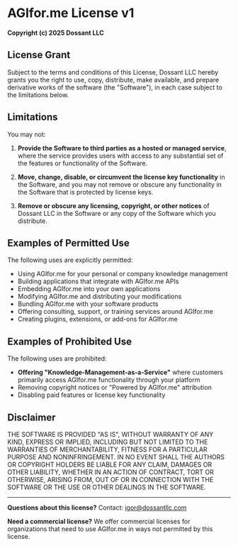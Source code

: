 # AGIfor.me License v1

**Copyright (c) 2025 Dossant LLC**

## License Grant

Subject to the terms and conditions of this License, Dossant LLC hereby grants you the right to use, copy, distribute, make available, and prepare derivative works of the software (the "Software"), in each case subject to the limitations below.

## Limitations

You may not:

1. **Provide the Software to third parties as a hosted or managed service**, where the service provides users with access to any substantial set of the features or functionality of the Software.

2. **Move, change, disable, or circumvent the license key functionality** in the Software, and you may not remove or obscure any functionality in the Software that is protected by license keys.

3. **Remove or obscure any licensing, copyright, or other notices** of Dossant LLC in the Software or any copy of the Software which you distribute.

## Examples of Permitted Use

The following uses are explicitly permitted:
- Using AGIfor.me for your personal or company knowledge management
- Building applications that integrate with AGIfor.me APIs
- Embedding AGIfor.me into your own applications  
- Modifying AGIfor.me and distributing your modifications  
- Bundling AGIfor.me with your software products
- Offering consulting, support, or training services around AGIfor.me
- Creating plugins, extensions, or add-ons for AGIfor.me

## Examples of Prohibited Use

The following uses are prohibited:
- **Offering "Knowledge-Management-as-a-Service"** where customers primarily access AGIfor.me functionality through your platform
- Removing copyright notices or "Powered by AGIfor.me" attribution
- Disabling paid features or license key functionality

## Disclaimer

THE SOFTWARE IS PROVIDED "AS IS", WITHOUT WARRANTY OF ANY KIND, EXPRESS OR IMPLIED, INCLUDING BUT NOT LIMITED TO THE WARRANTIES OF MERCHANTABILITY, FITNESS FOR A PARTICULAR PURPOSE AND NONINFRINGEMENT. IN NO EVENT SHALL THE AUTHORS OR COPYRIGHT HOLDERS BE LIABLE FOR ANY CLAIM, DAMAGES OR OTHER LIABILITY, WHETHER IN AN ACTION OF CONTRACT, TORT OR OTHERWISE, ARISING FROM, OUT OF OR IN CONNECTION WITH THE SOFTWARE OR THE USE OR OTHER DEALINGS IN THE SOFTWARE.

---

**Questions about this license?** Contact: igor@dossantllc.com

**Need a commercial license?** We offer commercial licenses for organizations that need to use AGIfor.me in ways not permitted by this license.